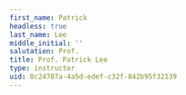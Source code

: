 ```yaml
---
first_name: Patrick
headless: true
last_name: Lee
middle_initial: ''
salutation: Prof.
title: Prof. Patrick Lee
type: instructor
uid: 0c24707a-4a5d-edef-c32f-842b95f32139
---
```

